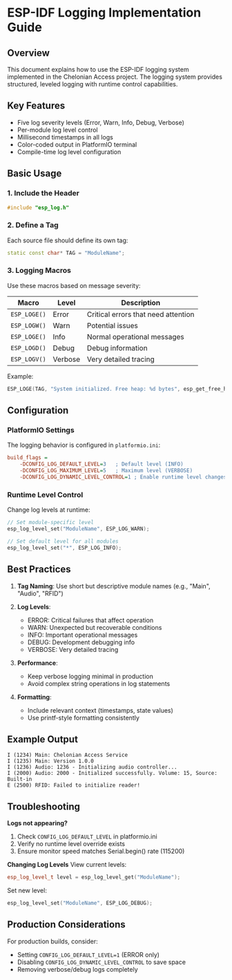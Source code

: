 # ESP-IDF Logging Implementation Guide

## Overview
This document explains how to use the ESP-IDF logging system implemented in the Chelonian Access project. The logging system provides structured, leveled logging with runtime control capabilities.

## Key Features
- Five log severity levels (Error, Warn, Info, Debug, Verbose)
- Per-module log level control
- Millisecond timestamps in all logs
- Color-coded output in PlatformIO terminal
- Compile-time log level configuration

## Basic Usage

### 1. Include the Header
```cpp
#include "esp_log.h"
```

### 2. Define a Tag
Each source file should define its own tag:
```cpp
static const char* TAG = "ModuleName";
```

### 3. Logging Macros
Use these macros based on message severity:

| Macro        | Level  | Description                          |
|--------------|--------|--------------------------------------|
| `ESP_LOGE()` | Error  | Critical errors that need attention  |
| `ESP_LOGW()` | Warn   | Potential issues                     |
| `ESP_LOGE()` | Info   | Normal operational messages          |
| `ESP_LOGD()` | Debug  | Debug information                    |
| `ESP_LOGV()` | Verbose| Very detailed tracing                |

Example:
```cpp
ESP_LOGE(TAG, "System initialized. Free heap: %d bytes", esp_get_free_heap_size());
```

## Configuration

### PlatformIO Settings
The logging behavior is configured in `platformio.ini`:

```ini
build_flags =
    -DCONFIG_LOG_DEFAULT_LEVEL=3   ; Default level (INFO)
    -DCONFIG_LOG_MAXIMUM_LEVEL=5   ; Maximum level (VERBOSE)
    -DCONFIG_LOG_DYNAMIC_LEVEL_CONTROL=1 ; Enable runtime level changes
```

### Runtime Level Control
Change log levels at runtime:
```cpp
// Set module-specific level
esp_log_level_set("ModuleName", ESP_LOG_WARN);

// Set default level for all modules
esp_log_level_set("*", ESP_LOG_INFO);
```

## Best Practices

1. **Tag Naming**: Use short but descriptive module names (e.g., "Main", "Audio", "RFID")

2. **Log Levels**:
   - ERROR: Critical failures that affect operation
   - WARN: Unexpected but recoverable conditions
   - INFO: Important operational messages
   - DEBUG: Development debugging info
   - VERBOSE: Very detailed tracing

3. **Performance**:
   - Keep verbose logging minimal in production
   - Avoid complex string operations in log statements

4. **Formatting**:
   - Include relevant context (timestamps, state values)
   - Use printf-style formatting consistently

## Example Output
```
I (1234) Main: Chelonian Access Service
I (1235) Main: Version 1.0.0
I (1236) Audio: 1236 - Initializing audio controller...
I (2000) Audio: 2000 - Initialized successfully. Volume: 15, Source: Built-in
E (2500) RFID: Failed to initialize reader!
```

## Troubleshooting

**Logs not appearing?**
1. Check `CONFIG_LOG_DEFAULT_LEVEL` in platformio.ini
2. Verify no runtime level override exists
3. Ensure monitor speed matches Serial.begin() rate (115200)

**Changing Log Levels**
View current levels:
```cpp
esp_log_level_t level = esp_log_level_get("ModuleName");
```

Set new level:
```cpp
esp_log_level_set("ModuleName", ESP_LOG_DEBUG);
```

## Production Considerations
For production builds, consider:
- Setting `CONFIG_LOG_DEFAULT_LEVEL=1` (ERROR only)
- Disabling `CONFIG_LOG_DYNAMIC_LEVEL_CONTROL` to save space
- Removing verbose/debug logs completely
